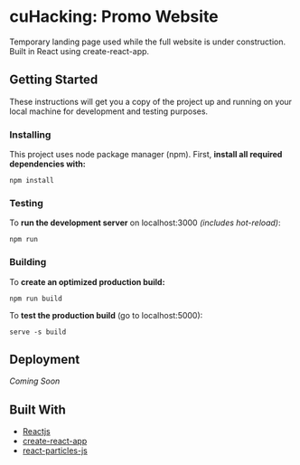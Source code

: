 # cuHacking: Promo Website

Temporary landing page used while the full website is under construction. Built in React using create-react-app. 


## Getting Started

These instructions will get you a copy of the project up and running on your local machine for development and testing purposes. 

### Installing
This project uses node package manager (npm). First, **install all required dependencies with:**

```
npm install
```

### Testing
To **run the development server** on localhost:3000 *(includes hot-reload)*: 

```
npm run
```

### Building
To **create an optimized production build:**

```
npm run build
```

To **test the production build** (go to localhost:5000): 

```
serve -s build
``` 

## Deployment

*Coming Soon*

## Built With

* [Reactjs](https://reactjs.org/docs/getting-started.html)
* [create-react-app](https://github.com/facebook/create-react-app)
* [react-particles-js](https://github.com/Wufe/react-particles-js)
